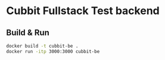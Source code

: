 # Cubbit Fullstack Test backend

## Build & Run

```bash
docker build -t cubbit-be .
docker run -itp 3000:3000 cubbit-be
```